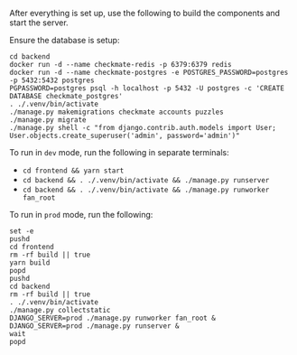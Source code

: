 After everything is set up, use the following to build the components and start the server.

Ensure the database is setup:
```
cd backend
docker run -d --name checkmate-redis -p 6379:6379 redis
docker run -d --name checkmate-postgres -e POSTGRES_PASSWORD=postgres -p 5432:5432 postgres
PGPASSWORD=postgres psql -h localhost -p 5432 -U postgres -c 'CREATE DATABASE checkmate_postgres'
. ./.venv/bin/activate
./manage.py makemigrations checkmate accounts puzzles
./manage.py migrate
./manage.py shell -c "from django.contrib.auth.models import User; User.objects.create_superuser('admin', password='admin')"
```

To run in `dev` mode, run the following in separate terminals:
- `cd frontend && yarn start`
- `cd backend && . ./.venv/bin/activate && ./manage.py runserver`
- `cd backend && . ./.venv/bin/activate && ./manage.py runworker fan_root`

To run in `prod` mode, run the following:
```
set -e
pushd
cd frontend
rm -rf build || true
yarn build
popd
pushd
cd backend
rm -rf build || true
. ./.venv/bin/activate
./manage.py collectstatic
DJANGO_SERVER=prod ./manage.py runworker fan_root &
DJANGO_SERVER=prod ./manage.py runserver &
wait
popd
```
